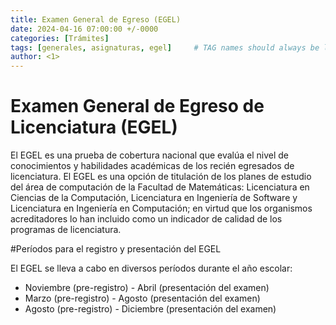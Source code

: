 ```yaml
---
title: Examen General de Egreso (EGEL)
date: 2024-04-16 07:00:00 +/-0000
categories: [Trámites]
tags: [generales, asignaturas, egel]     # TAG names should always be lowercase
author: <1>
---
```


# Examen General de Egreso de Licenciatura (EGEL)

El EGEL es una prueba de cobertura nacional que evalúa el nivel de conocimientos y habilidades académicas de los recién egresados de licenciatura. El EGEL es una opción de titulación de los planes de estudio del área de computación de la Facultad de Matemáticas: Licenciatura en Ciencias de la Computación, Licenciatura en Ingeniería de Software y Licenciatura en Ingeniería en Computación; en virtud que los organismos acreditadores lo han incluido como un indicador de calidad de los programas de licenciatura.

#Períodos para el registro y presentación del EGEL

El EGEL se lleva a cabo en diversos períodos durante el año escolar:
- Noviembre (pre-registro) - Abril (presentación del examen)
- Marzo (pre-registro) - Agosto (presentación del examen)
- Agosto (pre-registro) - Diciembre (presentación del examen)
